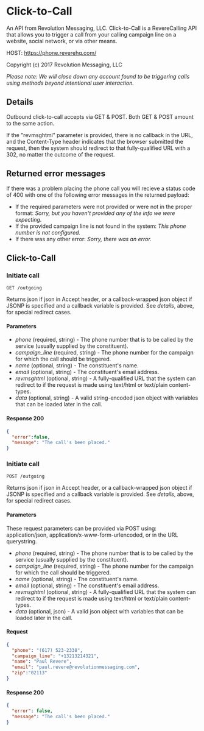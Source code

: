 # Click-to-Call

An API from Revolution Messaging, LLC. Click-to-Call is a RevereCalling API that allows you to trigger a call from your calling campaign line on a website, social network, or via other means.

HOST: https://phone.reverehq.com/

Copyright (c) 2017 Revolution Messaging, LLC

*_Please note_: We will close down any account found to be triggering calls using methods beyond intentional user interaction.*

## Details

Outbound click-to-call accepts via GET & POST. Both GET & POST amount to the same action.

If the "revmsghtml" parameter is provided, there is no callback in the URL, and the Content-Type header indicates that the browser submitted the request, then the system should redirect to that fully-qualified URL with a 302, no matter the outcome of the request.

## Returned error messages

If there was a problem placing the phone call you will recieve a status code of 400 with one of the following error messages in the returned payload:

* If the required parameters were not provided or were not in the proper format: _Sorry, but you haven't provided any of the info we were expecting._
* If the provided campaign line is not found in the system: _This phone number is not configured._
* If there was any other error: _Sorry, there was an error._

## Click-to-Call

### Initiate call

```
GET /outgoing
```

Returns json if json in Accept header, or a callback-wrapped json object if JSONP is specified and a callback variable is provided. See _details_, above, for special redirect cases.

#### Parameters

- *phone* (required, string) - The phone number that is to be called by the service (usually supplied by the constituent).
- *campaign_line* (required, string) - The phone number for the campaign for which the call should be triggered.
- *name* (optional, string) - The constituent's name.
- *email* (optional, string) - The constituent's email address.
- *revmsghtml* (optional, string) - A fully-qualified URL that the system can redirect to if the request is made using text/html or text/plain content-types.
- *data* (optional, string) - A valid string-encoded json object with variables that can be loaded later in the call.

#### Response 200

```json
{
  "error":false,
  "message": "The call's been placed."
}
```

### Initiate call

```
POST /outgoing
```

Returns json if json in Accept header, or a callback-wrapped json object if JSONP is specified and a callback variable is provided. See _details_, above, for special redirect cases.

#### Parameters

These request parameters can be provided via POST using: application/json, application/x-www-form-urlencoded, or in the URL querystring.

- *phone* (required, string) - The phone number that is to be called by the service (usually supplied by the constituent).
- *campaign_line* (required, string) - The phone number for the campaign for which the call should be triggered.
- *name* (optional, string) - The constituent's name.
- *email* (optional, string) - The constituent's email address.
- *revmsghtml* (optional, string) - A fully-qualified URL that the system can redirect to if the request is made using text/html or text/plain content-types.
- *data* (optional, json) - A valid json object with variables that can be loaded later in the call.

#### Request

```json
{
  "phone": "(617) 523-2338",
  "campaign_line": "+13213214321",
  "name": "Paul Revere",
  "email": "paul.revere@revolutionmessaging.com",
  "zip":"02113"
}
```

#### Response 200

```json
{
  "error": false,
  "message": "The call's been placed."
}
```
